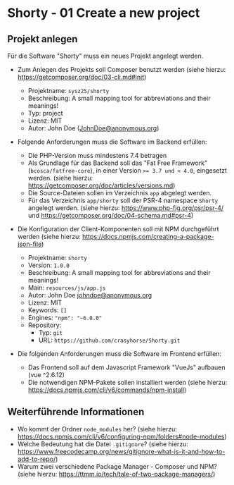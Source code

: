 # Shorty - 01 Create a new project
## Projekt anlegen

Für die Software "Shorty" muss ein neues Projekt angelegt werden.

* Zum Anlegen des Projekts soll Composer benutzt werden (siehe hierzu: https://getcomposer.org/doc/03-cli.md#init)
  * Projektname: `sysz25/shorty`
  * Beschreibung: A small mapping tool for abbreviations and their meanings!
  * Typ: project
  * Lizenz: MIT
  * Autor: John Doe (JohnDoe@anonymous.org)
* Folgende Anforderungen muss die Software im Backend erfüllen:
  * Die PHP-Version muss mindestens 7.4 betragen
  * Als Grundlage für das Backend soll das "Fat Free Framework" (`bcosca/fatfree-core`), in einer Version `>= 3.7 und < 4.0`, eingesetzt werden. (siehe hierzu: https://getcomposer.org/doc/articles/versions.md)
  * Die Source-Dateien sollen im Verzeichnis `app` abgelegt werden.
  * Für das Verzeichnis `app/shorty` soll der PSR-4 namespace `Shorty` angelegt werden. (siehe hierzu: https://www.php-fig.org/psr/psr-4/ und  https://getcomposer.org/doc/04-schema.md#psr-4)

* Die Konfiguration der Client-Komponenten soll mit NPM durchgeführt werden (siehe hierzu: https://docs.npmjs.com/creating-a-package-json-file)
  * Projektname: `shorty`
  * Version: `1.0.0`
  * Beschreibung: A small mapping tool for abbreviations and their meanings!
  * Main: `resources/js/app.js`
  * Autor: John Doe <johndoe@anonymous.org>
  * Lizenz: MIT
  * Keywords: `[]`
  * Engines: `"npm": "~6.0.0"`
  * Repository:
    * Typ: `git`
    * URL: `https://github.com/crasyhorse/Shorty.git`

* Die folgenden Anforderungen muss die Software im Frontend erfüllen:
  * Das Frontend soll auf dem Javascript Framework "VueJs" aufbauen (vue ^2.6.12)
  * Die notwendigen NPM-Pakete sollen installiert werden (siehe hierzu: https://docs.npmjs.com/cli/v6/commands/npm-install)

## Weiterführende Informationen

* Wo kommt der Ordner `node_modules` her? (siehe hierzu: https://docs.npmjs.com/cli/v6/configuring-npm/folders#node-modules)
* Welche Bedeutung hat die Datei `.gitignore`? (siehe hierzu: https://www.freecodecamp.org/news/gitignore-what-is-it-and-how-to-add-to-repo/)
* Warum zwei verschiedene Package Manager - Composer und NPM? (siehe hierzu: https://ttmm.io/tech/tale-of-two-package-managers/)